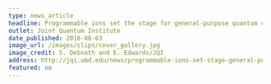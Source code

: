 ```yaml
---
type: news_article
headline: Programmable ions set the stage for general-purpose quantum computers
outlet: Joint Quantum Institute
date_published: 2016-08-03
image_url: /images/clips/cover_gallery.jpg
image_credit: S. Debnath and E. Edwards/JQI
address: http://jqi.umd.edu/news/programmable-ions-set-stage-general-purpose-quantum-computers
featured: no
---
```

